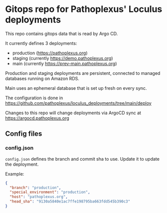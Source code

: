 # Gitops repo for Pathoplexus' Loculus deployments

This repo contains gitops data that is read by Argo CD.

It currently defines 3 deployments:

- production (https://pathoplexus.org)
- staging (currently https://demo.pathoplexus.org)
- main (currently https://prev-main.pathoplexus.org)

Production and staging deployments are persistent, connected to managed databases running on Amazon RDS.

Main uses an ephemeral database that is set up fresh on every sync.

The configuration is done in https://github.com/pathoplexus/loculus_deployments/tree/main/deploy

Changes to this repo will change deployments via ArgoCD sync at https://argocd.pathoplexus.org

## Config files

### config.json

`config.json` defines the branch and commit sha to use. Update it to update the deployment.

Example:

```json
{
  "branch": "production",
  "special_environment": "production",
  "host": "pathoplexus.org",
  "head_sha": "9130a5840e1ac7ffe198795ba663fdd545b390c3"
}
```
